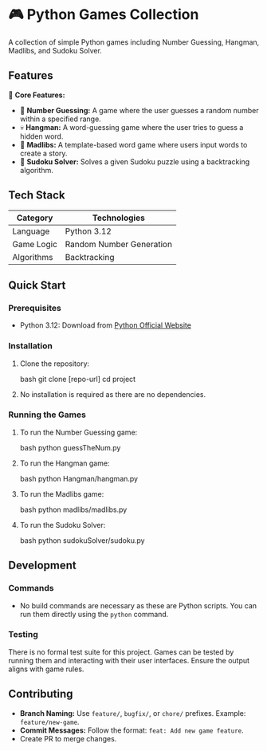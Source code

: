 
# 🎮 Python Games Collection


A collection of simple Python games including Number Guessing, Hangman, Madlibs, and Sudoku Solver.

## Features

🔧 **Core Features:**

*   🔢 **Number Guessing:** A game where the user guesses a random number within a specified range.
*   💀 **Hangman:** A word-guessing game where the user tries to guess a hidden word.
*   📝 **Madlibs:** A template-based word game where users input words to create a story.
*   🧩 **Sudoku Solver:** Solves a given Sudoku puzzle using a backtracking algorithm.

## Tech Stack

| Category | Technologies |
|---|---|
| Language | Python 3.12 |
| Game Logic | Random Number Generation |
| Algorithms | Backtracking |

## Quick Start

### Prerequisites

*   Python 3.12:  Download from [Python Official Website](https://www.python.org/downloads/)

### Installation

1.  Clone the repository:

    bash
    git clone [repo-url]
    cd project
    

2.  No installation is required as there are no dependencies.

### Running the Games

1.  To run the Number Guessing game:

    bash
    python guessTheNum.py
    

2.  To run the Hangman game:

    bash
    python Hangman/hangman.py
    

3.  To run the Madlibs game:

    bash
    python madlibs/madlibs.py
    

4.  To run the Sudoku Solver:

    bash
    python sudokuSolver/sudoku.py
    

## Development

### Commands

*   No build commands are necessary as these are Python scripts.  You can run them directly using the `python` command.

### Testing
There is no formal test suite for this project. Games can be tested by running them and interacting with their user interfaces. Ensure the output aligns with game rules.

## Contributing

*   **Branch Naming:** Use `feature/`, `bugfix/`, or `chore/` prefixes. Example: `feature/new-game`.
*   **Commit Messages:** Follow the format: `feat: Add new game feature`.
*   Create PR to merge changes.
